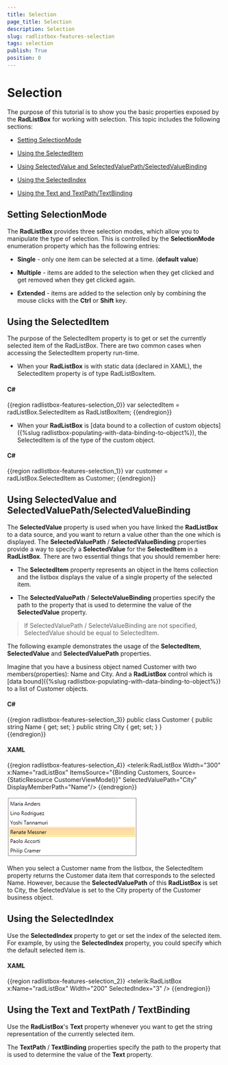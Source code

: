 ```yaml
---
title: Selection
page_title: Selection
description: Selection
slug: radlistbox-features-selection
tags: selection
publish: True
position: 0
---
```


# Selection



The purpose of this tutorial is to show you the basic properties exposed by the __RadListBox__ for working with selection. This topic includes the following sections: 
     

* [Setting SelectionMode](#setting-selectionmode)

* [Using the SelectedItem](#using-the-selecteditem)

* [Using SelectedValue and SelectedValuePath/SelectedValueBinding](#using-selectedvalue-and-selectedvaluepath/selectedvaluebinding)

* [Using the SelectedIndex](#using-the-selectedindex)

* [Using the Text and TextPath/TextBinding](#using-the-text-and-textpath-/-textbinding)

## Setting SelectionMode

The __RadListBox__ provides three selection modes, which allow you to manipulate the type of selection. This is controlled by the __SelectionMode__ enumeration property which has the following entries:

* __Single__ - only one item can be selected at a time. (__default value__)

* __Multiple__ - items are added to the selection when they get clicked and get removed when they get clicked again.

* __Extended__ - items are added to the selection only by combining the mouse clicks with the __Ctrl__ or __Shift__ key. 

## Using the SelectedItem

The purpose of the SelectedItem property is to get or set the currently selected item of the RadListBox. There are two common cases when accessing the SelectedItem property run-time. 
     	

* When your __RadListBox__ is with static data (declared in XAML), the SelectedItem property is of type RadListBoxItem.
     		

#### __C#__

{{region radlistbox-features-selection_0}}
	var selectedItem = radListBox.SelectedItem as RadListBoxItem;
	{{endregion}}



* When your __RadListBox__ is [data bound to a collection of custom objects]({%slug radlistbox-populating-with-data-binding-to-object%}), the SelectedItem is of the type of the custom object.
     			

#### __C#__

{{region radlistbox-features-selection_1}}
	var customer = radListBox.SelectedItem as Customer;
	{{endregion}}



## Using SelectedValue and SelectedValuePath/SelectedValueBinding

The __SelectedValue__ property is used when you have linked the __RadListBox__ to a data source, and you want to return a value other than the one which is displayed. The __SelectedValuePath__ / __SelectedValueBinding__ properties provide a way to specify a __SelectedValue__ for the __SelectedItem__ in a __RadListBox__. There are two essential things that you should remember here: 
     	

* The __SelectedItem__ property represents an object in the Items collection and the listbox displays the value of a single property of the selected item.

* The __SelectedValuePath__ / __SelecteValueBinding__ properties specify the path to the property that is used to determine the value of the __SelectedValue__ property.

>If SelectedValuePath / SelecteValueBinding are not specified, SelectedValue should be equal to SelectedItem.

The following example demonstrates the usage of the __SelectedItem__, __SelectedValue__ and __SelectedValuePath__ properties.
		

Imagine that you have a business object named Customer with two members(properties): Name and City. And a __RadListBox__ control which is [data bound]({%slug radlistbox-populating-with-data-binding-to-object%}) to a list of Customer objects. 




#### __C#__

{{region radlistbox-features-selection_3}}
	public class Customer
	{
		public string Name { get; set; }
		public string City { get; set; }
	}	
	{{endregion}}





#### __XAML__

{{region radlistbox-features-selection_4}}
	<telerik:RadListBox  Width="300" x:Name="radListBox" 
			ItemsSource="{Binding Customers, Source={StaticResource CustomerViewModel}}"
			SelectedValuePath="City"				
			DisplayMemberPath="Name"/>
	{{endregion}}



![radlistbox populatingwithdata bindingtoobject 020](images/radlistbox_populatingwithdata_bindingtoobject_020.png)

When you select a Customer name from the listbox, the SelectedItem property returns the Customer data item that corresponds to the selected Name. However, because the __SelectedValuePath__ of this __RadListBox__ is set to City, the SelectedValue is set to the City property of the Customer business object. 
        

## Using the SelectedIndex

Use the __SelectedIndex__ property to get or set the index of the selected item. For example, by using the __SelectedIndex__ property, you could specify which the default selected item is. 
     	



#### __XAML__

{{region radlistbox-features-selection_2}}
	<telerik:RadListBox x:Name="radListBox" Width="200" SelectedIndex="3" />
	{{endregion}}



## Using the Text and TextPath / TextBinding

Use the __RadListBox__'s __Text__ property whenever you want to get the string representation of the currently selected item.  
     	

The __TextPath__ / __TextBinding__ properties specify the path to the property that is used to determine the value of the __Text__ property.
     	

